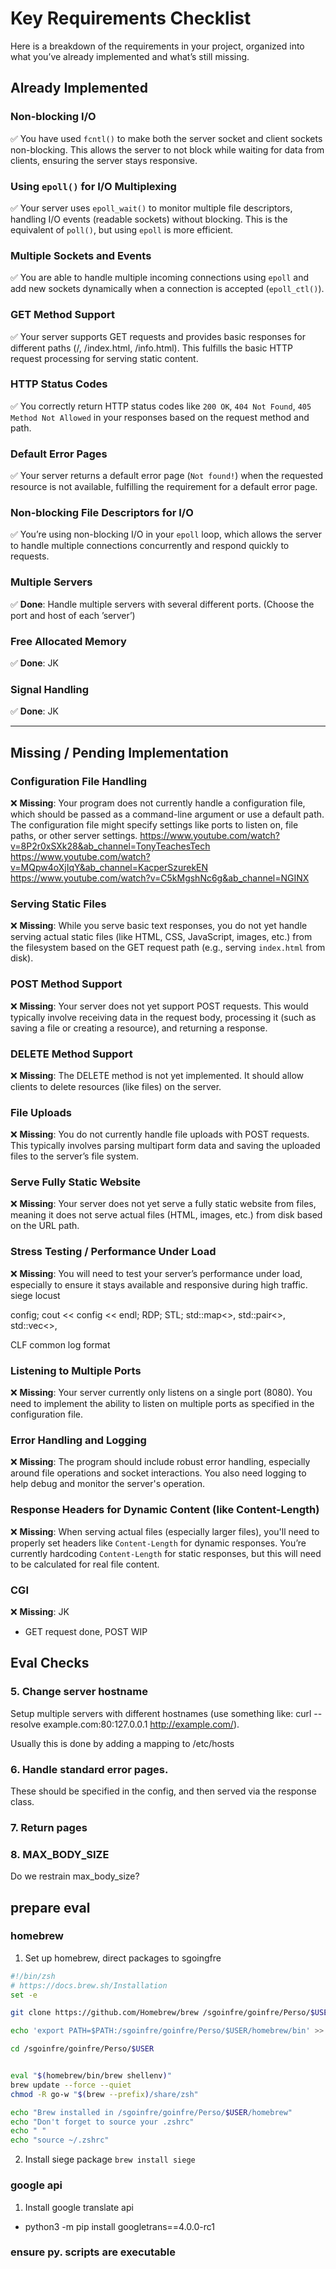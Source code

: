 # Key Requirements Checklist

Here is a breakdown of the requirements in your project, organized into what you’ve already implemented and what’s still missing.

## Already Implemented

### Non-blocking I/O
✅ You have used `fcntl()` to make both the server socket and client sockets non-blocking. This allows the server to not block while waiting for data from clients, ensuring the server stays responsive.

### Using `epoll()` for I/O Multiplexing
✅ Your server uses `epoll_wait()` to monitor multiple file descriptors, handling I/O events (readable sockets) without blocking. This is the equivalent of `poll()`, but using `epoll` is more efficient.

### Multiple Sockets and Events
✅ You are able to handle multiple incoming connections using `epoll` and add new sockets dynamically when a connection is accepted (`epoll_ctl()`).

### GET Method Support
✅ Your server supports GET requests and provides basic responses for different paths (/, /index.html, /info.html). This fulfills the basic HTTP request processing for serving static content.

### HTTP Status Codes
✅ You correctly return HTTP status codes like `200 OK`, `404 Not Found`, `405 Method Not Allowed` in your responses based on the request method and path.

### Default Error Pages
✅ Your server returns a default error page (`Not found!`) when the requested resource is not available, fulfilling the requirement for a default error page.

### Non-blocking File Descriptors for I/O
✅ You’re using non-blocking I/O in your `epoll` loop, which allows the server to handle multiple connections concurrently and respond quickly to requests.

### Multiple Servers
✅ **Done**: Handle multiple servers with several different ports. (Choose the port and host of each ’server’)

### Free Allocated Memory
✅ **Done**: JK

### Signal Handling
✅ **Done**: JK

---

## Missing / Pending Implementation

### Configuration File Handling
❌ **Missing**: Your program does not currently handle a configuration file, which should be passed as a command-line argument or use a default path. The configuration file might specify settings like ports to listen on, file paths, or other server settings.
https://www.youtube.com/watch?v=8P2r0xSXk28&ab_channel=TonyTeachesTech
https://www.youtube.com/watch?v=MQpw4oXjIqY&ab_channel=KacperSzurekEN
https://www.youtube.com/watch?v=C5kMgshNc6g&ab_channel=NGINX

### Serving Static Files
❌ **Missing**: While you serve basic text responses, you do not yet handle serving actual static files (like HTML, CSS, JavaScript, images, etc.) from the filesystem based on the GET request path (e.g., serving `index.html` from disk).

### POST Method Support
❌ **Missing**: Your server does not yet support POST requests. This would typically involve receiving data in the request body, processing it (such as saving a file or creating a resource), and returning a response.

### DELETE Method Support
❌ **Missing**: The DELETE method is not yet implemented. It should allow clients to delete resources (like files) on the server.

### File Uploads
❌ **Missing**: You do not currently handle file uploads with POST requests. This typically involves parsing multipart form data and saving the uploaded files to the server’s file system.

### Serve Fully Static Website
❌ **Missing**: Your server does not yet serve a fully static website from files, meaning it does not serve actual files (HTML, images, etc.) from disk based on the URL path.

### Stress Testing / Performance Under Load
❌ **Missing**: You will need to test your server’s performance under load, especially to ensure it stays available and responsive during high traffic.
siege
locust


config;
cout << config << endl;
RDP;
STL; std::map<>, std::pair<>, std::vec<>, 

CLF common log format

### Listening to Multiple Ports
❌ **Missing**: Your server currently only listens on a single port (8080). You need to implement the ability to listen on multiple ports as specified in the configuration file.

### Error Handling and Logging
❌ **Missing**: The program should include robust error handling, especially around file operations and socket interactions. You also need logging to help debug and monitor the server's operation.

### Response Headers for Dynamic Content (like Content-Length)
❌ **Missing**: When serving actual files (especially larger files), you'll need to properly set headers like `Content-Length` for dynamic responses. You’re currently hardcoding `Content-Length` for static responses, but this will need to be calculated for real file content.

### CGI
❌ **Missing**: JK
- GET request done, POST WIP


## Eval Checks

### 5. Change server hostname

Setup multiple servers with different hostnames (use something like: curl --resolve example.com:80:127.0.0.1 http://example.com/).

Usually this is done by adding a mapping to /etc/hosts

### 6. Handle standard error pages.

These should be specified in the config, and then served via the response class.

### 7. Return pages

### 8. MAX_BODY_SIZE

Do we restrain max_body_size?


## prepare eval

### homebrew
1. Set up homebrew, direct packages to sgoingfre
```bash
#!/bin/zsh
# https://docs.brew.sh/Installation
set -e

git clone https://github.com/Homebrew/brew /sgoinfre/goinfre/Perso/$USER/homebrew --depth=1

echo 'export PATH=$PATH:/sgoinfre/goinfre/Perso/$USER/homebrew/bin' >> ~/.zshrc

cd /sgoinfre/goinfre/Perso/$USER


eval "$(homebrew/bin/brew shellenv)"
brew update --force --quiet
chmod -R go-w "$(brew --prefix)/share/zsh"

echo "Brew installed in /sgoinfre/goinfre/Perso/$USER/homebrew"
echo "Don't forget to source your .zshrc"
echo " "
echo "source ~/.zshrc"
```

2. Install siege package
`brew install siege`

### google api
1. Install google translate api
- python3 -m pip install googletrans==4.0.0-rc1 

### ensure py. scripts are executable
